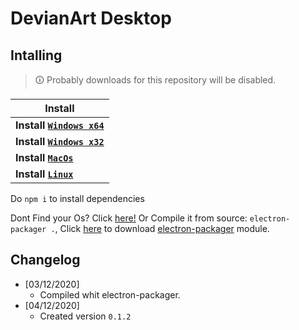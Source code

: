 # DevianArt Desktop


## Intalling
> 🛈 Probably downloads for this repository will be disabled.

|Install|
|--------|
|**Install [`Windows x64`]()**|
|**Install [`Windows x32`]()**|
|**Install [`MacOs`]()**|
|**Install [`Linux`]()**|

Do `npm i` to install dependencies

Dont Find your Os? Click [here!]()
Or Compile it from source: `electron-packager .`, Click [here](https://github.com/electron/electron-packager/blob/master/README.md#installation) to download [electron-packager](https://github.com/electron/electron-packager) module.

## Changelog
- [03/12/2020]
  - Compiled whit electron-packager.
- [04/12/2020]
  - Created version `0.1.2`
  
 
